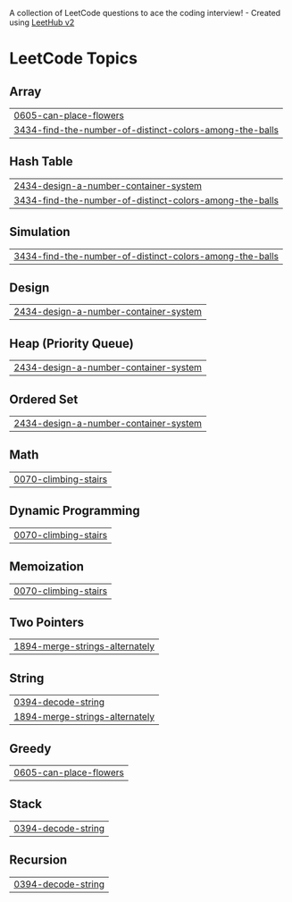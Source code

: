 A collection of LeetCode questions to ace the coding interview! - Created using [LeetHub v2](https://github.com/arunbhardwaj/LeetHub-2.0)
<!---LeetCode Topics Start-->
# LeetCode Topics
## Array
|  |
| ------- |
| [0605-can-place-flowers](https://github.com/SukeertiramGS/LeetCode2/tree/master/0605-can-place-flowers) |
| [3434-find-the-number-of-distinct-colors-among-the-balls](https://github.com/SukeertiramGS/LeetCode2/tree/master/3434-find-the-number-of-distinct-colors-among-the-balls) |
## Hash Table
|  |
| ------- |
| [2434-design-a-number-container-system](https://github.com/SukeertiramGS/LeetCode2/tree/master/2434-design-a-number-container-system) |
| [3434-find-the-number-of-distinct-colors-among-the-balls](https://github.com/SukeertiramGS/LeetCode2/tree/master/3434-find-the-number-of-distinct-colors-among-the-balls) |
## Simulation
|  |
| ------- |
| [3434-find-the-number-of-distinct-colors-among-the-balls](https://github.com/SukeertiramGS/LeetCode2/tree/master/3434-find-the-number-of-distinct-colors-among-the-balls) |
## Design
|  |
| ------- |
| [2434-design-a-number-container-system](https://github.com/SukeertiramGS/LeetCode2/tree/master/2434-design-a-number-container-system) |
## Heap (Priority Queue)
|  |
| ------- |
| [2434-design-a-number-container-system](https://github.com/SukeertiramGS/LeetCode2/tree/master/2434-design-a-number-container-system) |
## Ordered Set
|  |
| ------- |
| [2434-design-a-number-container-system](https://github.com/SukeertiramGS/LeetCode2/tree/master/2434-design-a-number-container-system) |
## Math
|  |
| ------- |
| [0070-climbing-stairs](https://github.com/SukeertiramGS/LeetCode2/tree/master/0070-climbing-stairs) |
## Dynamic Programming
|  |
| ------- |
| [0070-climbing-stairs](https://github.com/SukeertiramGS/LeetCode2/tree/master/0070-climbing-stairs) |
## Memoization
|  |
| ------- |
| [0070-climbing-stairs](https://github.com/SukeertiramGS/LeetCode2/tree/master/0070-climbing-stairs) |
## Two Pointers
|  |
| ------- |
| [1894-merge-strings-alternately](https://github.com/SukeertiramGS/LeetCode2/tree/master/1894-merge-strings-alternately) |
## String
|  |
| ------- |
| [0394-decode-string](https://github.com/SukeertiramGS/LeetCode2/tree/master/0394-decode-string) |
| [1894-merge-strings-alternately](https://github.com/SukeertiramGS/LeetCode2/tree/master/1894-merge-strings-alternately) |
## Greedy
|  |
| ------- |
| [0605-can-place-flowers](https://github.com/SukeertiramGS/LeetCode2/tree/master/0605-can-place-flowers) |
## Stack
|  |
| ------- |
| [0394-decode-string](https://github.com/SukeertiramGS/LeetCode2/tree/master/0394-decode-string) |
## Recursion
|  |
| ------- |
| [0394-decode-string](https://github.com/SukeertiramGS/LeetCode2/tree/master/0394-decode-string) |
<!---LeetCode Topics End-->